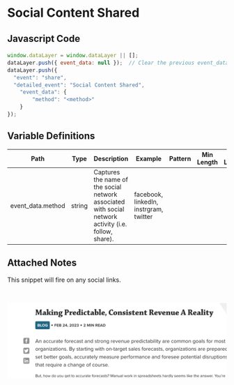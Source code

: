 # Social Content Shared

### 

## Javascript Code
```js
window.dataLayer = window.dataLayer || [];
dataLayer.push({ event_data: null });  // Clear the previous event_data object.
dataLayer.push({
  "event": "share",
  "detailed_event": "Social Content Shared",
    "event_data": {
        "method": "<method>"
    }
});
```

## Variable Definitions

|Path|Type|Description|Example|Pattern|Min Length|Max Length|Minimum|Maximum|Multiple Of|
| --- | --- | --- | --- | --- | --- | --- | --- | --- | --- |
|event_data.method|string|Captures the name of the social network associated with social network activity \(i.e. follow, share\).|facebook, linkedIn, instrgram, twitter|||||||

## Attached Notes

<p>This snippet will fire on any social links.</p>
<p>&nbsp;</p>
<p><img title="social_link" src="https://github.com/searchdiscovery/Apollo-Documentation-Xactly-Corp/blob/main/Images/social_buttons.png?raw=true" alt="" /></p>
